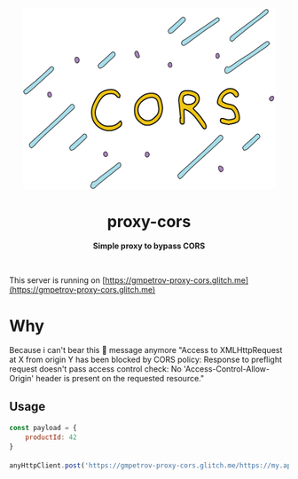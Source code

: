<div align="center">
	<img src="media/logo-3.png" title="PROXY-CORS" alt="PROXY-CORS logo" width="454">
	<h1>proxy-cors</h1>
	<p>
		<b>Simple proxy to bypass CORS</b>
	</p>
	<br>
</div>

This server is running on [https://gmpetrov-proxy-cors.glitch.me](https://gmpetrov-proxy-cors.glitch.me)

# Why
Because i can't bear this 💩 message anymore "Access to XMLHttpRequest at X from origin Y has been blocked by CORS policy: Response to preflight request doesn't pass access control check: No 'Access-Control-Allow-Origin' header is present on the requested resource."


## Usage
```javascript
const payload = {
    productId: 42
}

anyHttpClient.post('https://gmpetrov-proxy-cors.glitch.me/https://my.api', payload)
```
